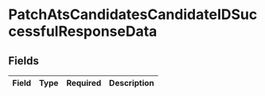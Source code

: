# PatchAtsCandidatesCandidateIDSuccessfulResponseData


## Fields

| Field       | Type        | Required    | Description |
| ----------- | ----------- | ----------- | ----------- |